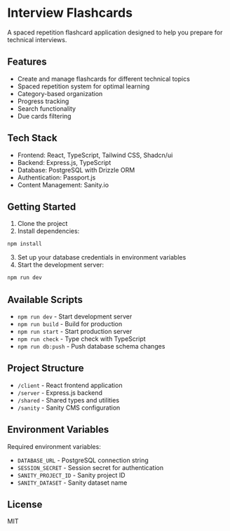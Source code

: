 
# Interview Flashcards

A spaced repetition flashcard application designed to help you prepare for technical interviews.

## Features

- Create and manage flashcards for different technical topics
- Spaced repetition system for optimal learning
- Category-based organization
- Progress tracking
- Search functionality
- Due cards filtering

## Tech Stack

- Frontend: React, TypeScript, Tailwind CSS, Shadcn/ui
- Backend: Express.js, TypeScript
- Database: PostgreSQL with Drizzle ORM
- Authentication: Passport.js
- Content Management: Sanity.io

## Getting Started

1. Clone the project
2. Install dependencies:
```bash
npm install
```
3. Set up your database credentials in environment variables
4. Start the development server:
```bash
npm run dev
```

## Available Scripts

- `npm run dev` - Start development server
- `npm run build` - Build for production
- `npm run start` - Start production server
- `npm run check` - Type check with TypeScript
- `npm run db:push` - Push database schema changes

## Project Structure

- `/client` - React frontend application
- `/server` - Express.js backend
- `/shared` - Shared types and utilities
- `/sanity` - Sanity CMS configuration

## Environment Variables

Required environment variables:
- `DATABASE_URL` - PostgreSQL connection string
- `SESSION_SECRET` - Session secret for authentication
- `SANITY_PROJECT_ID` - Sanity project ID
- `SANITY_DATASET` - Sanity dataset name

## License

MIT
